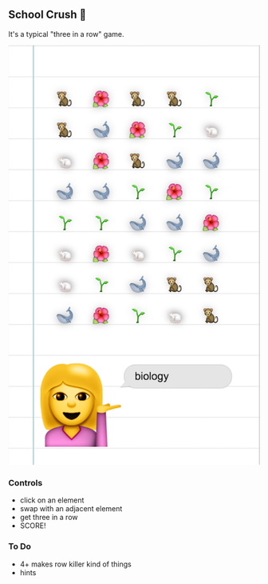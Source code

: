 School Crush :information_desk_person:
--------------------------------------

It's a typical "three in a row" game.

![gameplay](screenshots/gameplay.png)

### Controls
- click on an element
- swap with an adjacent element
- get three in a row
- SCORE!

### To Do
- 4+ makes row killer kind of things
- hints
